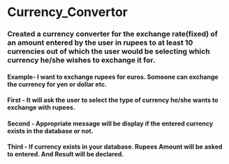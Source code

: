 # Currency_Convertor
### Created a currency converter for the exchange rate(fixed) of an amount entered by the user in rupees to at least 10 currencies out of which the user would be selecting which currency he/she wishes to exchange it for. 
#### Example- I want to exchange rupees for euros. Someone can exchange the currency for yen or dollar etc.

#### First - It will ask the user to select the type of currency he/she wants to exchange with rupees.
#### Second - Appropriate message will be display if the entered currency exists in the database or not.
#### Third - If currency exists in your database. Rupees Amount will be asked to entered. And Result will be declared.

